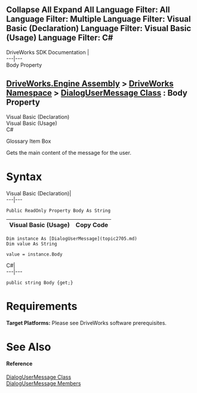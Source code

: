 Collapse All Expand All Language Filter: All  Language Filter: Multiple  Language Filter: Visual Basic (Declaration) Language Filter: Visual Basic (Usage) Language Filter: C#  
---  
DriveWorks SDK Documentation  |   
---|---  
Body Property   
  
[DriveWorks.Engine Assembly](topic2156.md) > [DriveWorks Namespace](topic2159.md) > [DialogUserMessage Class](topic2705.md) : Body Property  
---  
  
Visual Basic (Declaration)    
Visual Basic (Usage)    
C# 

Glossary Item Box

Gets the main content of the message for the user. 

# Syntax

Visual Basic (Declaration)|   
---|---  
      
    
    Public ReadOnly Property Body As String  
  
Visual Basic (Usage)| Copy Code  
---|---  
      
    
    Dim instance As [DialogUserMessage](topic2705.md)
    Dim value As String
     
    value = instance.Body  
  
C#|   
---|---  
      
    
    public string Body {get;}  
  
# Requirements

**Target Platforms:** Please see DriveWorks software prerequisites.

# See Also

#### Reference

[DialogUserMessage Class](topic2705.md)   
[DialogUserMessage Members](topic2706.md)


